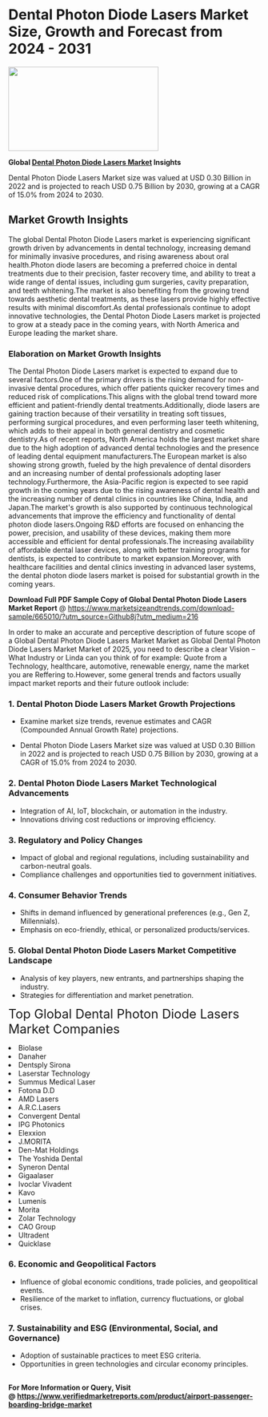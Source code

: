 <H1>Dental Photon Diode Lasers Market Size, Growth and Forecast from 2024 - 2031</H1><img class="aligncenter size-medium wp-image-584254" src="https://thirdeyenews.in/wp-content/uploads/2024/09/Global-Market-Research-300x168.jpeg" alt="" width="300" height="168" /><p><strong>Global&nbsp;<a href="https://www.marketsizeandtrends.com/download-sample/665010/?utm_source=Github8j?utm_medium=216">Dental Photon Diode Lasers Market</a> Insights</strong></p><p>Dental Photon Diode Lasers Market size was valued at USD 0.30 Billion in 2022 and is projected to reach USD 0.75 Billion by 2030, growing at a CAGR of 15.0% from 2024 to 2030.</p><p><h2>Market Growth Insights</h2> The global Dental Photon Diode Lasers market is experiencing significant growth driven by advancements in dental technology, increasing demand for minimally invasive procedures, and rising awareness about oral health.Photon diode lasers are becoming a preferred choice in dental treatments due to their precision, faster recovery time, and ability to treat a wide range of dental issues, including gum surgeries, cavity preparation, and teeth whitening.The market is also benefiting from the growing trend towards aesthetic dental treatments, as these lasers provide highly effective results with minimal discomfort.As dental professionals continue to adopt innovative technologies, the Dental Photon Diode Lasers market is projected to grow at a steady pace in the coming years, with North America and Europe leading the market share. <h3>Elaboration on Market Growth Insights</h3> The Dental Photon Diode Lasers market is expected to expand due to several factors.One of the primary drivers is the rising demand for non-invasive dental procedures, which offer patients quicker recovery times and reduced risk of complications.This aligns with the global trend toward more efficient and patient-friendly dental treatments.Additionally, diode lasers are gaining traction because of their versatility in treating soft tissues, performing surgical procedures, and even performing laser teeth whitening, which adds to their appeal in both general dentistry and cosmetic dentistry.As of recent reports, North America holds the largest market share due to the high adoption of advanced dental technologies and the presence of leading dental equipment manufacturers.The European market is also showing strong growth, fueled by the high prevalence of dental disorders and an increasing number of dental professionals adopting laser technology.Furthermore, the Asia-Pacific region is expected to see rapid growth in the coming years due to the rising awareness of dental health and the increasing number of dental clinics in countries like China, India, and Japan.The market's growth is also supported by continuous technological advancements that improve the efficiency and functionality of dental photon diode lasers.Ongoing R&D efforts are focused on enhancing the power, precision, and usability of these devices, making them more accessible and efficient for dental professionals.The increasing availability of affordable dental laser devices, along with better training programs for dentists, is expected to contribute to market expansion.Moreover, with healthcare facilities and dental clinics investing in advanced laser systems, the dental photon diode lasers market is poised for substantial growth in the coming years.</p><p><span class=""><strong>Download Full PDF Sample Copy of Global Dental Photon Diode Lasers Market Report</strong> @ <a href="https://www.marketsizeandtrends.com/download-sample/665010/?utm_source=Github8j?utm_medium=216" target="_blank">https://www.marketsizeandtrends.com/download-sample/665010/?utm_source=Github8j?utm_medium=216</a></span></p><p>In order to make an accurate and perceptive description of future scope of a Global&nbsp;Dental Photon Diode Lasers Market Market as Global&nbsp;Dental Photon Diode Lasers Market Market of 2025, you need to describe a clear Vision &ndash; What Industry or Linda can you think of for example: Quote from a Technology, healthcare, automotive, renewable energy, name the market you are Reffering to.However, some general trends and factors usually impact market reports and their future outlook include:</p><h3>1.&nbsp;<strong>Dental Photon Diode Lasers Market Growth Projections</strong></h3><ul><li>Examine market size trends, revenue estimates and CAGR (Compounded Annual Growth Rate) projections.</li><li><p>Dental Photon Diode Lasers Market size was valued at USD 0.30 Billion in 2022 and is projected to reach USD 0.75 Billion by 2030, growing at a CAGR of 15.0% from 2024 to 2030.</p></li></ul><h3>2.&nbsp;<strong>Dental Photon Diode Lasers Market Technological Advancements</strong></h3><ul><li>Integration of AI, IoT, blockchain, or automation in the industry.</li><li>Innovations driving cost reductions or improving efficiency.</li></ul><h3>3.&nbsp;<strong>Regulatory and Policy Changes</strong></h3><ul><li>Impact of global and regional regulations, including sustainability and carbon-neutral goals.</li><li>Compliance challenges and opportunities tied to government initiatives.</li></ul><h3>4.&nbsp;<strong>Consumer Behavior Trends</strong></h3><ul><li>Shifts in demand influenced by generational preferences (e.g., Gen Z, Millennials).</li><li>Emphasis on eco-friendly, ethical, or personalized products/services.</li></ul><h3>5.&nbsp;<strong>Global Dental Photon Diode Lasers Market Competitive Landscape</strong></h3><ul><li>Analysis of key players, new entrants, and partnerships shaping the industry.</li><li>Strategies for differentiation and market penetration.</li></ul><p data-pm-slice="1 1 []"><span style="color: inherit; font-family: inherit; font-size: 25px;">Top Global Dental Photon Diode Lasers Market Companies</span></p><div class="" data-test-id=""><p><li>Biolase</li><li> Danaher</li><li> Dentsply Sirona</li><li> Laserstar Technology</li><li> Summus Medical Laser</li><li> Fotona D.D</li><li> AMD Lasers</li><li> A.R.C.Lasers</li><li> Convergent Dental</li><li> IPG Photonics</li><li> Elexxion</li><li> J.MORITA</li><li> Den-Mat Holdings</li><li> The Yoshida Dental</li><li> Syneron Dental</li><li> Gigaalaser</li><li> Ivoclar Vivadent</li><li> Kavo</li><li> Lumenis</li><li> Morita</li><li> Zolar Technology</li><li> CAO Group</li><li> Ultradent</li><li> Quicklase</li></p></div><h3>6.&nbsp;<strong>Economic and Geopolitical Factors</strong></h3><ul><li>Influence of global economic conditions, trade policies, and geopolitical events.</li><li>Resilience of the market to inflation, currency fluctuations, or global crises.</li></ul><h3>7.&nbsp;<strong>Sustainability and ESG (Environmental, Social, and Governance)</strong></h3><ul><li>Adoption of sustainable practices to meet ESG criteria.</li><li>Opportunities in green technologies and circular economy principles.</li></ul><h2><strong style="font-size: 14px;">For More Information or Query, Visit @&nbsp;</strong><a style="background-color: #ffffff; font-size: 14px;" href="https://www.marketsizeandtrends.com/report/dental-photon-diode-lasers-market/" target="_blank">https://www.verifiedmarketreports.com/product/airport-passenger-boarding-bridge-market</a></h2>